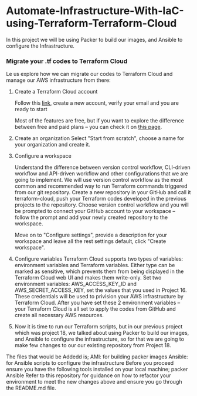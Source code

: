 # Automate-Infrastructure-With-IaC-using-Terraform-Terraform-Cloud
In this project we will be using Packer to build our images, and Ansible to configure the Infrastructure.

### Migrate your .tf codes to Terraform Cloud
Le us explore how we can migrate our codes to Terraform Cloud and manage our AWS infrastructure from there:
1. Create a Terraform Cloud account

    Follow this [link](https://app.terraform.io/signup/account), create a new account, verify your email and you are ready to start

    Most of the features are free, but if you want to explore the difference between free and paid plans – you can check it on [this page](https://www.hashicorp.com/products/terraform/pricing).

2. Create an organization
Select "Start from scratch", choose a name for your organization and create it.

3. Configure a workspace

    Understand the difference between version control workflow, CLI-driven workflow and API-driven workflow and other configurations that we are going to implement.
We will use version control workflow as the most common and recommended way to run Terraform commands triggered from our git repository.
Create a new repository in your GitHub and call it terraform-cloud, push your Terraform codes developed in the previous projects to the repository.
Choose version control workflow and you will be prompted to connect your GitHub account to your workspace – follow the prompt and add your newly created repository to the workspace.

   Move on to "Configure settings", provide a description for your workspace and leave all the rest settings default, click "Create workspace".

4. Configure variables
Terraform Cloud supports two types of variables: environment variables and Terraform variables. Either type can be marked as sensitive, which prevents them from being displayed in the Terraform Cloud web UI and makes them write-only.
Set two environment variables: AWS_ACCESS_KEY_ID and AWS_SECRET_ACCESS_KEY, set the values that you used in Project 16. These credentials will be used to privision your AWS infrastructure by Terraform Cloud.
After you have set these 2 environment variables – your Terraform Cloud is all set to apply the codes from GitHub and create all necessary AWS resources.

5. Now it is time to run our Terraform scripts, but in our previous project which was project 18, we talked about using Packer to build our images, and Ansible to configure the infrastructure, so for that we are going to make few changes to our our existing repository from Project 18.

The files that would be Addedd is;
AMI: for building packer images
Ansible: for Ansible scripts to configure the infrastructure
Before you proceed ensure you have the following tools installed on your local machine;
packer
Ansible
Refer to this repository for guidance on how to refactor your environment to meet the new changes above and ensure you go through the README.md file.
